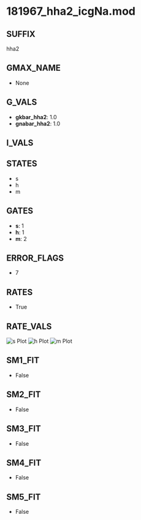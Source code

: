 # 181967_hha2_icgNa.mod

## SUFFIX

hha2

## GMAX_NAME

- None

## G_VALS

- **gkbar_hha2**: 1.0
- **gnabar_hha2**: 1.0

## I_VALS


## STATES

- s
- h
- m

## GATES

- **s**: 1
- **h**: 1
- **m**: 2

## ERROR_FLAGS

- 7

## RATES

- True

## RATE_VALS

![s Plot](/Users/pbozelos/Dropbox/icg-Chai-Panos/supermodels/output_markdown_files/Na/181967_hha2_icgNa.mod/images/s.png)
![h Plot](/Users/pbozelos/Dropbox/icg-Chai-Panos/supermodels/output_markdown_files/Na/181967_hha2_icgNa.mod/images/h.png)
![m Plot](/Users/pbozelos/Dropbox/icg-Chai-Panos/supermodels/output_markdown_files/Na/181967_hha2_icgNa.mod/images/m.png)

## SM1_FIT

- False

## SM2_FIT

- False

## SM3_FIT

- False

## SM4_FIT

- False

## SM5_FIT

- False

